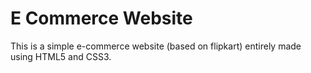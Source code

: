 # E Commerce Website
This is a simple e-commerce website (based on flipkart) entirely made using HTML5 and CSS3.
